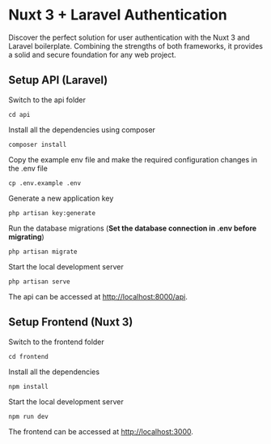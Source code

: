 # Nuxt 3 + Laravel Authentication

Discover the perfect solution for user authentication with the Nuxt 3 and Laravel boilerplate. Combining the strengths of both frameworks, it provides a solid and secure foundation for any web project.

## Setup API (Laravel)

Switch to the api folder

    cd api

Install all the dependencies using composer

    composer install

Copy the example env file and make the required configuration changes in the .env file

    cp .env.example .env

Generate a new application key

    php artisan key:generate

Run the database migrations (**Set the database connection in .env before migrating**)

    php artisan migrate

Start the local development server

    php artisan serve

The api can be accessed at [http://localhost:8000/api](http://localhost:8000/api).

## Setup Frontend (Nuxt 3)

Switch to the frontend folder

    cd frontend 

Install all the dependencies

    npm install

Start the local development server

    npm run dev

The frontend can be accessed at [http://localhost:3000](http://localhost:3000).
